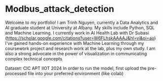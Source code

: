 # Modbus_attack_detection
Welcome to my portfolio! I am Trinh Nguyen, currently a Data Analytics and AI graduate student at University at Albany. My skills include Python, SQL and Machine Learning. I currently work in AI Health Lab with Dr Subasi (https://scholar.google.com/citations?user=W6FLhskAAAAJ&hl=vi&oi=ao) I've gained hands-on experience with Machine Learning through my coursework project and research work at the lab, plus my own study. I am also a strong advocate in the power of visualization in communicating complex technical concepts


Dataset: CIC APT IIOT 2024
In order to run the model, first upload the pre-processed file into your preferred environment (like colab)
